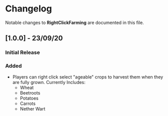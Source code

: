 # Changelog
Notable changes to **RightClickFarming** are documented in this file.

## [1.0.0] - 23/09/20
### Initial Release
### Added
- Players can right click select "ageable" crops to harvest them when they are fully grown. Currently Includes:
    - Wheat
    - Beetroots
    - Potatoes
    - Carrots
    - Nether Wart
